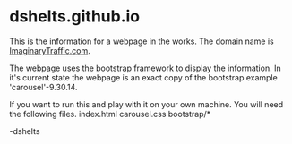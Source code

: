 dshelts.github.io
=================

This is the information for a webpage in the works. The domain name is [ImaginaryTraffic.com](http://www.imaginarytraffic.com). 

The webpage uses the bootstrap framework to display the information. In it's current state the webpage is an exact copy of the bootstrap example 'carousel'-9.30.14.

If you want to run this and play with it on your own machine. You will need the following files.
index.html
carousel.css
bootstrap/* 

-dshelts	